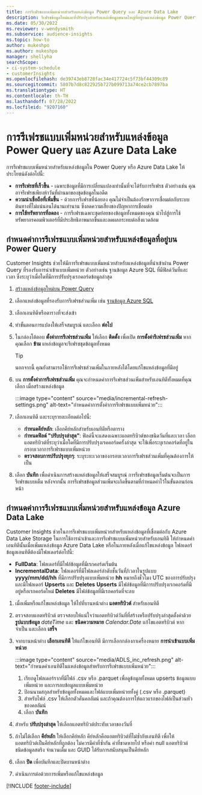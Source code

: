 ```yaml
---
title: การรีเฟรชแบบเพิ่มหน่วยสำหรับแหล่งข้อมูล Power Query และ Azure Data Lake
description: รีเฟรชข้อมูลใหม่และที่ปรับปรุงสำหรับแหล่งข้อมูลขนาดใหญ่ที่อยู่บนแหล่งข้อมูล Power Query หรือ Azure Data Lake
ms.date: 05/30/2022
ms.reviewer: v-wendysmith
ms.subservice: audience-insights
ms.topic: how-to
author: mukeshpo
ms.author: mukeshpo
manager: shellyha
searchScope:
- ci-system-schedule
- customerInsights
ms.openlocfilehash: de39743eb8728fac34e417724c5f73bf44309c89
ms.sourcegitcommit: 5807b7d8c822925b727b099713a74ce2cb7897ba
ms.translationtype: HT
ms.contentlocale: th-TH
ms.lasthandoff: 07/28/2022
ms.locfileid: "9207160"
---
```

# <a name="incremental-refresh-for-power-query-and-azure-data-lake-data-sources"></a>การรีเฟรชแบบเพิ่มหน่วยสำหรับแหล่งข้อมูล Power Query และ Azure Data Lake

การรีเฟรชแบบเพิ่มหน่วยสำหรับแหล่งข้อมูลใน Power Query หรือ Azure Data Lake ให้ประโยชน์ดังต่อไปนี้:

- **การรีเฟรชที่เร็วขึ้น** - เฉพาะข้อมูลที่มีการเปลี่ยนแปลงเท่านั้นที่จะได้รับการรีเฟรช ตัวอย่างเช่น คุณอาจรีเฟรชเพียงห้าวันที่ผ่านมาของชุดข้อมูลในอดีต
- **ความน่าเชื่อถือที่เพิ่มขึ้น** - ด้วยการรีเฟรชที่น้อยลง คุณไม่จำเป็นต้องรักษาการเชื่อมต่อกับระบบต้นทางที่ไม่แน่นอนได้นานเท่านาน ซึ่งลดความเสี่ยงของปัญหาการเชื่อมต่อ
- **การใช้ทรัพยากรที่ลดลง** - การรีเฟรชเฉพาะชุดย่อยของข้อมูลทั้งหมดของคุณ นำไปสู่การใช้ทรัพยากรคอมพิวเตอร์ที่มีประสิทธิภาพมากขึ้นและลดผลกระทบต่อสิ่งแวดล้อม

## <a name="configure-incremental-refresh-for-data-sources-based-on-power-query"></a>กำหนดค่าการรีเฟรชแบบเพิ่มหน่วยสำหรับแหล่งข้อมูลที่อยู่บน Power Query

Customer Insights ช่วยให้มีการรีเฟรชแบบเพิ่มหน่วยสำหรับแหล่งข้อมูลที่นำเข้าผ่าน Power Query ที่รองรับการนำเข้าแบบเพิ่มหน่วย ตัวอย่างเช่น ฐานข้อมูล Azure SQL ที่มีฟิลด์วันที่และเวลา ซึ่งระบุว่าเมื่อใดที่มีการปรับปรุงเรกคอร์ดข้อมูลล่าสุด

1. [สร้างแหล่งข้อมูลใหม่บน Power Query](connect-power-query.md)

1. เลือกแหล่งข้อมูลที่รองรับการรีเฟรชส่วนเพิ่ม เช่น [ฐานข้อมูล Azure SQL](/power-query/connectors/azuresqldatabase)

1. เลือกเอนทิตีหรือตารางที่จะส่งเข้า

1. ทำขั้นตอนการแปลงให้เสร็จสมบูรณ์ และเลือก **ต่อไป**

1. ในกล่องโต้ตอบ **ตั้งค่าการรีเฟรชส่วนเพิ่ม** ให้เลือก **ติดตั้ง** เพื่อเปิด **การตั้งค่ารีเฟรชส่วนเพิ่ม** หากคุณเลือก **ข้าม** แหล่งข้อมูลจะรีเฟรชชุดข้อมูลทั้งหมด
   > [!TIP]
   > นอกจากนี้ คุณยังสามารถใช้การรีเฟรชส่วนเพิ่มในภายหลังได้โดยแก้ไขแหล่งข้อมูลที่มีอยู่

1. บน **การตั้งค่าการรีเฟรชส่วนเพิ่ม** คุณจะกำหนดค่าการรีเฟรชส่วนเพิ่มสำหรับเอนทิตีทั้งหมดที่คุณเลือก เมื่อสร้างแหล่งข้อมูล

   :::image type="content" source="media/incremental-refresh-settings.png" alt-text="กำหนดค่าการตั้งค่าการรีเฟรชแบบเพิ่มหน่วย":::

1. เลือกเอนทิตี และระบุรายละเอียดต่อไปนี้:

   - **กำหนดคีย์หลัก**: เลือกคีย์หลักสำหรับเอนทิตีหรือตาราง
   - **กำหนดฟิลด์ "ปรับปรุงล่าสุด"**: ฟิลด์นี้จะแสดงเฉพาะแอตทริบิวต์ของชนิดวันที่และเวลา เลือกแอตทริบิวต์ที่ระบุว่าเมื่อใดที่มีการปรับปรุงเรคคอร์ดครั้งล่าสุด จะใช้เพื่อระบุเรกคอร์ดที่อยู่ในกรอบเวลาการรีเฟรชแบบเพิ่มหน่วย
   - **ตรวจสอบการปรับปรุงทุกๆ**: ระบุระยะเวลาของกรอบเวลาการรีเฟรชส่วนเพิ่มที่คุณต้องการให้เป็น

1. เลือก **บันทึก** เพื่อดำเนินการสร้างแหล่งข้อมูลให้เสร็จสมบูรณ์ การรีเฟรชข้อมูลเริ่มต้นจะเป็นการรีเฟรชแบบเต็ม หลังจากนั้น การรีเฟรชข้อมูลส่วนเพิ่มจะเกิดขึ้นตามที่กำหนดค่าไว้ในขั้นตอนก่อนหน้า

## <a name="configure-incremental-refresh-for-azure-data-lake-data-sources"></a>กำหนดค่าการรีเฟรชแบบเพิ่มหน่วยสำหรับแหล่งข้อมูล Azure Data Lake

Customer Insights ช่วยในการรีเฟรชแบบเพิ่มหน่วยสำหรับแหล่งข้อมูลที่เชื่อมต่อกับ Azure Data Lake Storage ในการใช้การนำเข้าและการรีเฟรชแบบเพิ่มหน่วยสำหรับเอนทิตี ให้กำหนดค่าเอนทิตีนั้นเมื่อเพิ่มแหล่งข้อมูล Azure Data Lake หรือในภายหลังเมื่อแก้ไขแหล่งข้อมูล โฟลเดอร์ข้อมูลเอนทิตีต้องมีโฟลเดอร์ต่อไปนี้:

- **FullData**: โฟลเดอร์ที่มีไฟล์ข้อมูลที่มีเรกคอร์ดเริ่มต้น
- **IncrementalData**: โฟลเดอร์ที่มีโฟลเดอร์ลำดับชั้นวันที่/เวลาในรูปแบบ **yyyy/mm/dd/hh** ที่มีการปรับปรุงแบบเพิ่มหน่วย **hh** หมายถึงชั่วโมง UTC ของการปรับปรุงและมีโฟลเดอร์ **Upserts** และ **Deletes** **Upserts** มีไฟล์ข้อมูลที่มีการปรับปรุงเรกคอร์ดที่มีอยู่หรือเรกคอร์ดใหม่ **Deletes** มีไฟล์ข้อมูลที่มีเรกคอร์ดที่จะลบ

1. เมื่อเพิ่มหรือแก้ไขแหล่งข้อมูล ให้ไปที่บานหน้าต่าง **แอตทริบิวต์** สำหรับเอนทิตี

1. ตรวจสอบแอตทริบิวต์ ตรวจสอบให้แน่ใจว่าแอตทริบิวต์วันที่ที่สร้างหรือปรับปรุงล่าสุดตั้งค่าด้วย **รูปแบบข้อมูล** *dateTime* และ **ชนิดความหมาย** *Calendar.Date* แก้ไขแอตทริบิวต์ หากจำเป็น และเลือก **เสร็จ**

1. จากบานหน้าต่าง **เลือกเอนทิตี** ให้แก้ไขเอนทิตี มีการเลือกกล่องกาเครื่องหมาย **การนำเข้าแบบเพิ่มหน่วย**

   :::image type="content" source="media/ADLS_inc_refresh.png" alt-text="กำหนดค่าเอนทิตีในแหล่งข้อมูลสำหรับการรีเฟรชแบบเพิ่มหน่วย":::

   1. เรียกดูโฟลเดอร์รากที่มีไฟล์ .csv หรือ .parquet เพื่อดูข้อมูลทั้งหมด upserts ข้อมูลแบบเพิ่มหน่วย และการลบข้อมูลแบบเพิ่มหน่วย
   1. ป้อนนามสกุลสำหรับข้อมูลทั้งหมดและไฟล์แบบเพิ่มหน่วยทั้งคู่ (\.csv หรือ \.parquet)
   1. สำหรับไฟล์ .csv ให้เลือกตัวคั่นคอลัมน์ และถ้าคุณต้องการให้แถวแรกของไฟล์เป็นส่วนหัวของคอลัมน์
   1. เลือก **บันทึก**

1. สำหรับ **ปรับปรุงล่าสุด** ให้เลือกแอตทริบิวต์ประทับเวลาของวันที่

1. ถ้าไม่ได้เลือก **คีย์หลัก** ให้เลือกคีย์หลัก คีย์หลักคือแอตทริบิวต์ที่ไม่ซ้ำกับเอนทิตี เพื่อให้แอตทริบิวต์เป็นคีย์หลักที่ถูกต้อง ไม่ควรมีค่าที่ซ้ำกัน ค่าที่ขาดหายไป หรือค่า null แอตทริบิวต์ชนิดข้อมูลสตริง จำนวนเต็ม และ GUID ได้รับการสนับสนุนเป็นคีย์หลัก

1. เลือก **ปิด** เพื่อบันทึกและปิดบานหน้าต่าง

1. ดำเนินการต่อด้วยการเพิ่มหรือแก้ไขแหล่งข้อมูล

[!INCLUDE [footer-include](includes/footer-banner.md)]
